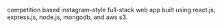 competition based instagram-style full-stack web app built using react.js, express.js, node.js, mongodb, and aws s3.
